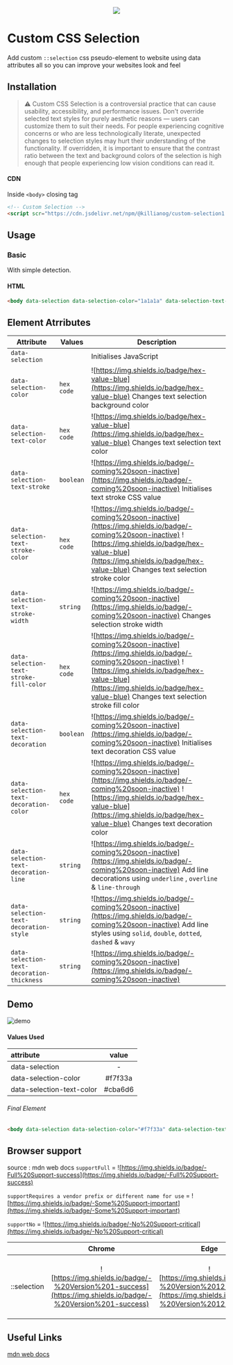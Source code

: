 <p align="center">
  <img src="https://user-images.githubusercontent.com/83577130/197253641-7e22db93-9ae1-48c4-ad17-410a954dd956.png" />
</p>


# Custom CSS Selection
Add custom `::selection` css pseudo-element to website using data attributes all so you can improve your websites look and feel

## Installation

> ⚠️ Custom CSS Selection is a controversial practice that can cause usability, accessibility, and performance issues. Don't override selected text styles for purely aesthetic reasons — users can customize them to suit their needs. For people experiencing cognitive concerns or who are less technologically literate, unexpected changes to selection styles may hurt their understanding of the functionality. If overridden, it is important to ensure that the contrast ratio between the text and background colors of the selection is high enough that people experiencing low vision conditions can read it.


#### CDN
Inside `<body>` closing tag
```html
<!-- Custom Selection -->
<script scr="https://cdn.jsdelivr.net/npm/@killianog/custom-selection1.0.0/dist/custom-selection.core.js"></script>
```

## Usage

### Basic
With simple detection.

#### HTML
```html
<body data-selection data-selection-color="1a1a1a" data-selection-text-color="#fffff"></body>
```

## Element Atrributes

| Attribute | Values | Description |
| --- | --- | --- |
| `data-selection` |  | Initialises JavaScript  |
| `data-selection-color` | `hex code`  | ![https://img.shields.io/badge/hex-value-blue](https://img.shields.io/badge/hex-value-blue) Changes text selection background color  |
| `data-selection-text-color` | `hex code` | ![https://img.shields.io/badge/hex-value-blue](https://img.shields.io/badge/hex-value-blue) Changes text selection text color  |
| `data-selection-text-stroke` | `boolean`  | ![https://img.shields.io/badge/-coming%20soon-inactive](https://img.shields.io/badge/-coming%20soon-inactive) Initialises text stroke CSS value  |
| `data-selection-text-stroke-color` | `hex code` | ![https://img.shields.io/badge/-coming%20soon-inactive](https://img.shields.io/badge/-coming%20soon-inactive) ![https://img.shields.io/badge/hex-value-blue](https://img.shields.io/badge/hex-value-blue) Changes text selection stroke color |
| `data-selection-text-stroke-width` | `string` | ![https://img.shields.io/badge/-coming%20soon-inactive](https://img.shields.io/badge/-coming%20soon-inactive) Changes selection stroke width |
| `data-selection-text-stroke-fill-color` | `hex code` | ![https://img.shields.io/badge/-coming%20soon-inactive](https://img.shields.io/badge/-coming%20soon-inactive) ![https://img.shields.io/badge/hex-value-blue](https://img.shields.io/badge/hex-value-blue) Changes text selection stroke fill color  |
| `data-selection-text-decoration` | `boolean` | ![https://img.shields.io/badge/-coming%20soon-inactive](https://img.shields.io/badge/-coming%20soon-inactive) Initialises text decoration CSS value |
| `data-selection-text-decoration-color` | `hex code` |![https://img.shields.io/badge/-coming%20soon-inactive](https://img.shields.io/badge/-coming%20soon-inactive) ![https://img.shields.io/badge/hex-value-blue](https://img.shields.io/badge/hex-value-blue) Changes text decoration color|
| `data-selection-text-decoration-line` | `string`  | ![https://img.shields.io/badge/-coming%20soon-inactive](https://img.shields.io/badge/-coming%20soon-inactive) Add line decorations using `underline` , `overline` & `line-through` |
| `data-selection-text-decoration-style` | `string` | ![https://img.shields.io/badge/-coming%20soon-inactive](https://img.shields.io/badge/-coming%20soon-inactive) Add line styles using `solid`, `double`, `dotted`, `dashed` & `wavy` |
| `data-selection-text-decoration-thickness` | `string` | ![https://img.shields.io/badge/-coming%20soon-inactive](https://img.shields.io/badge/-coming%20soon-inactive) |

## Demo
![demo](https://user-images.githubusercontent.com/83577130/189996561-4e541c42-f857-4a28-82ab-42b818972cc1.gif)

#### Values Used
| attribute | value |
| :--- | :---: |
| data-selection | - |
| data-selection-color | #f7f33a |
| data-selection-text-color | #cba6d6 |
###### Final Element
```html
<body data-selection data-selection-color="#f7f33a" data-selection-text-color="#cba6d6"></body>
```

## Browser support
source : mdn web docs
`supportFull` = ![https://img.shields.io/badge/-Full%20Support-success](https://img.shields.io/badge/-Full%20Support-success)

`supportRequires a vendor prefix or different name for use` = ![https://img.shields.io/badge/-Some%20Support-important](https://img.shields.io/badge/-Some%20Support-important)

`supportNo` = ![https://img.shields.io/badge/-No%20Support-critical](https://img.shields.io/badge/-No%20Support-critical)

|  | Chrome | Edge | Firefox | Opera | Safari | Chrome Android | Firefox for Android | Opera Android | Safari on iOS | Samsung Internet | WebView Android |
| :---: | :---: | :---: | :---: | :---: | :---: | :---: | :---: | :---: | :---: | :---: | :--- |
| ::selection | ![https://img.shields.io/badge/-%20Version%201-success](https://img.shields.io/badge/-%20Version%201-success)| ![https://img.shields.io/badge/-%20Version%2012-success](https://img.shields.io/badge/-%20Version%2012-success) | ![https://img.shields.io/badge/-%20Version%2062-success](https://img.shields.io/badge/-%20Version%2062-success) | ![https://img.shields.io/badge/-%20Version%209.5-success](https://img.shields.io/badge/-%20Version%209.5-success) | ![https://img.shields.io/badge/-%20Version%201.1-success](https://img.shields.io/badge/-%20Version%201.1-success) | ![https://img.shields.io/badge/-%20Version%2018-success](https://img.shields.io/badge/-%20Version%2018-success) | ![https://img.shields.io/badge/-%20Version%2062-success](https://img.shields.io/badge/-%20Version%2062-success) | ![https://img.shields.io/badge/-%20Version%2014-success](https://img.shields.io/badge/-%20Version%2014-success) | ![https://img.shields.io/badge/-No%20Support-critical](https://img.shields.io/badge/-No%20Support-critical) | ![https://img.shields.io/badge/-%20Version%201.0-success](https://img.shields.io/badge/-%20Version%201.0-success) | ![https://img.shields.io/badge/-%20Version%2037-success](https://img.shields.io/badge/-%20Version%2037-success) |


## Useful Links
[mdn web docs ](https://developer.mozilla.org/en-US/docs/Web/CSS/::selection)
